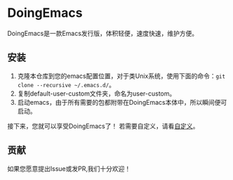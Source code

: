 # DoingEmacs
DoingEmacs是一款Emacs发行版，体积轻便，速度快速，维护方便。

## 安装
1. 克隆本仓库到您的emacs配置位置，对于类Unix系统，使用下面的命令：`git clone --recursive ~/.emacs.d/`。
3. 复制default-user-custom文件夹，命名为user-custom。
4. 启动emacs，由于所有需要的包都附带在DoingEmacs本体中，所以瞬间便可启动。

接下来，您就可以享受DoingEmacs了！
若需要自定义，请看[自定义](./docs/custom.md)。

## 贡献
如果您愿意提出Issue或发PR,我们十分欢迎！
